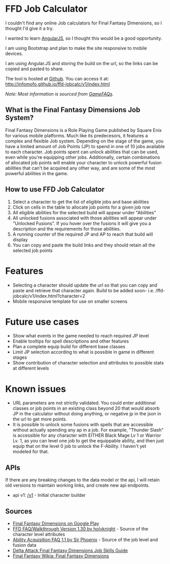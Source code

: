 FFD Job Calculator
==================
I couldn't find any online Job calculators for Final Fantasy Dimensions, so I thought I'd give it a try.

I wanted to learn [AngularJS](http://angularjs.org/), so I thought this would be a good opportunity.  

I am using Bootstrap and plan to make the site responsive to mobile devices.

I am using Angular.JS and storing the build on the url, so the links can be copied and pasted to share.

The tool is hosted at [Github](http://infomofo.github.io/ffd-jobcalc/v1/index.html).  You can access it at: http://infomofo.github.io/ffd-jobcalc/v1/index.html

_Note: Most information is sourced from [GameFAQs](http://www.gamefaqs.com/iphone/672352-final-fantasy-dimensions/faqs)._

What is the Final Fantasy Dimensions Job System?
------------------------------------------------
Final Fantasy Dimensions is a Role Playing Game published by Square Enix for various mobile platforms.  Much like its predecesors, it features a complex and flexible Job system.  Depending on the stage of the game, you have a limited amount of Job Points (JP) to spend in one of 10 jobs available to each character.  Job points spent can unlock abilities that can be used, even while you're equipping other jobs.  Additionally, certain combinations of allocated job points will enable your character to unlock powerful fusion abilities that can't be acquired any other way, and are some of the most powerful abilities in the game.

How to use FFD Job Calculator
-----------------------------
1. Select a character to get the list of eligible jobs and base abilities
2. Click on cells in the table to allocate job points for a given job row
3. All eligible abilities for the selected build will appear under "Abilities"
4. All unlocked fusions associated with those abilities will appear under "Unlocked Fusions".  If you hover over the fusions it will give you a description and the requirements for those abilities.
5. A running counter of the required JP and AP to reach that build will display
6. You can copy and paste the build links and they should retain all the selected job points

Features
========
* Selecting a character should update the url so that you can copy and paste and retrieve that character again.  Build to be added soon- i.e. /ffd-jobcalc/v1/index.html?character=2
* Mobile responsive template for use on smaller screens

Future use cases
================
* Show what events in the game needed to reach required JP level
* Enable tooltips for spell descriptions and other features
* Plan a complete equip build for different base classes
* Limit JP selection according to what is possible in game in different stages
* Show contribution of character selection and attributes to possible stats at different levels

Known issues
============
* URL parameters are not strictly validated.  You could enter additional classes or job points in an existing class beyond 20 that would absorb JP in the calculator without doing anything, or negative jp in the json in the url to get more points.
* It is possible to unlock some fusions with spells that are accessible without actually spending any ap in a job.  For example, "Thunder Slash" is accessible for any character with EITHER Black Mage Lv 1 or Warrior Lv. 1, as you can level one job to get the equippable ability, and then just equip that on the level 0 job to unlock the F-Ability.  I haven't yet modeled for that.

APIs
---------
If there are any breaking changes to the data model or the api, I will retain old versions to maintain working links, and create new api endpoints.

* api v1: [/v1](./v1) - Initial character builder

Sources
-------
* [Final Fantasy Dimensions on Google Play](https://play.google.com/store/apps/details?id=com.square_enix.android_googleplay.ffl_gp)
* [FFD FAQ/Walkthrough Version 1.30 by holyknight](http://www.gamefaqs.com/iphone/672352-final-fantasy-dimensions/faqs/65107) - Source of the character level attributes
* [Ability Acquisition FAQ 1.1 by Sir Phoenix](http://www.gamefaqs.com/iphone/672352-final-fantasy-dimensions/faqs/66204#section30) - Source of the job level and fusion data
* [Delta Attack Final Fantasy Dimensions Job Skills Guide](http://www.deltaattack.com/2013/01/16/final-fantasy-dimensions-job-abilities-faq-help/)
* [Final Fantasy Wikia: Final Fantasy Dimensions](http://finalfantasy.wikia.com/wiki/Final_Fantasy_Dimensions)
